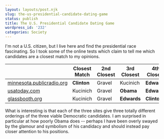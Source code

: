 ```yaml
---
layout: layouts/post.njk
slug: the-us-presidential-candidate-dating-game
status: publish
title: The U.S. Presidential Candidate Dating Game
wordpress_id: '232'
categories: Society
---
```


I'm not a U.S. citizen, but I live here and find the presidential race fascinating.  So I took some of the online tests which claim to tell me which candidates are a closest match to my opinions.


| |Closest Match| 2nd Closest| 3rd Closest| 4th Closest| 5th Closest
|---|---|---|---|---|---
|[minnesota.publicradio.org](http://minnesota.publicradio.org/projects/ongoing/select_a_candidate/)|**Clinton**|Gravel|Kucinich|**Edwards**|**Obama**
|[usatoday.com](http://www.usatoday.com/news/politics/election2008/candidate-match-game.htm)|Kucinich|Gravel|**Obama**|**Edwards**|**Clinton**
|[glassbooth.org](http://glassbooth.org/)|Kucinich|Gravel|**Edwards**|**Clinton**|**Obama**


What is interesting is that each of the three sites give three totally different orderings of the three viable Democratic candidates.  I am surprised in particular at how poorly Obama does -- perhaps I have been overly swayed by the glamour and symbolism of his candidacy and should instead pay closer attention to his positions.
